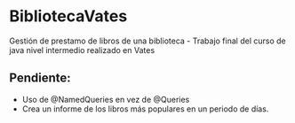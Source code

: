 # BibliotecaVates
Gestión de prestamo de libros de una biblioteca - Trabajo final del curso de java nivel intermedio realizado en Vates

## Pendiente:

* Uso de @NamedQueries en vez de @Queries
* Crea un informe de los libros más populares en un periodo de días.

